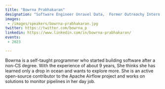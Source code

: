 ```yaml
---
title: "Bowrna Prabhakaran"
designation: "Software Engineer Unravel Data,  Former Outreachy Intern for Apache Airflow"
images:
 - /images/speakers/bowrna-prabhakaran.jpg
twitter: https://twitter.com/bowrna_p
linkedin: https://www.linkedin.com/in/bowrna-prabhakaran/
events:
 - 2023

---
```


Bowrna is a self-taught programmer who started building software after a non-CS degree. With the experience of about 9 years, She thinks she has learned only a drop in ocean and wants to explore more. She is an active open-source contributor to the Apache Airflow project and works on solutions to monitor pipelines in her day job.